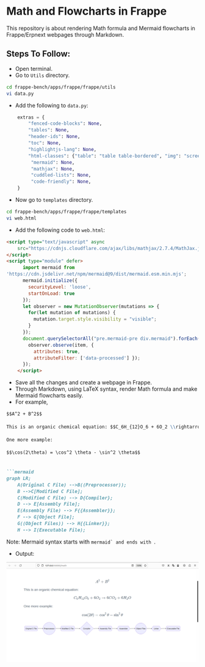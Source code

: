 # Math and Flowcharts in Frappe
This repository is about rendering Math formula and Mermaid flowcharts in Frappe/Erpnext webpages through Markdown.

## Steps To Follow:

- Open terminal.
- Go to `Utils` directory.
 
```bash
cd frappe-bench/apps/frappe/frappe/utils
vi data.py
```
- Add the following to `data.py`:

```python
    extras = {
        "fenced-code-blocks": None,
        "tables": None,
        "header-ids": None,
        "toc": None,
        "highlightjs-lang": None,
        "html-classes": {"table": "table table-bordered", "img": "screenshot"},
         "mermaid": None,
         "mathjax": None,
         "cuddled-lists": None,
         "code-friendly": None,
    }
```

- Now go to `templates` directory.

```bash
cd frappe-bench/apps/frappe/frappe/templates
vi web.html
```

- Add the following code to `web.html`:

```html
<script type="text/javascript" async
    src="https://cdnjs.cloudflare.com/ajax/libs/mathjax/2.7.4/MathJax.js?config=TeX-MML-AM_CHTML">
</script>
<script type="module" defer>
      import mermaid from
'https://cdn.jsdelivr.net/npm/mermaid@9/dist/mermaid.esm.min.mjs';
      mermaid.initialize({
        securityLevel: 'loose',
        startOnLoad: true
      });
      let observer = new MutationObserver(mutations => {
        for(let mutation of mutations) {
          mutation.target.style.visibility = "visible";
        }
      });
      document.querySelectorAll("pre.mermaid-pre div.mermaid").forEach(item => {
        observer.observe(item, {
          attributes: true,
          attributeFilter: ['data-processed'] });
      });
    </script>
```
- Save all the changes and create a webpage in Frappe.
- Through Markdown, using LaTeX syntax, render Math formula and make Mermaid flowcharts easily. 
- For example,

```markdown
$$A^2 + B^2$$

This is an organic chemical equation: $$C_6H_{12}O_6 + 6O_2 \\rightarrow 6CO_2 + 6H_2O$$

One more example:

$$\cos(2\theta) = \cos^2 \theta - \sin^2 \theta$$


```mermaid
graph LR;
    A(Original C File) -->B((Preprocessor));
    B -->C[Modified C File];
    C(Modified C File) --> D{Compiler};
    D --> E[Assembly File];
    E(Assembly File) --> F{{Assembler}};
    F --> G[Object File];
    G((Object Files)) --> H{{Linker}};
    H --> I(Executable File);
```
Note: Mermaid syntax starts with ```mermaid` and ends with ```.

- Output:

![output](https://github.com/Diya050/Math_in_Frappe/blob/main/image1.png)
